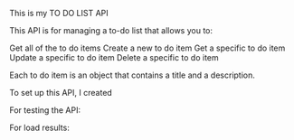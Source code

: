 This is my TO DO LIST API

This API is for managing a to-do list that allows you to:

Get all of the to do items
Create a new to do item
Get a specific to do item
Update a specific to do item
Delete a specific to do item

Each to do item is an object that contains a title and a description. 

To set up this API, I created 

For testing the API:

For load results:

